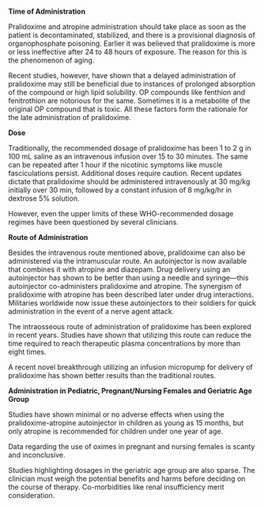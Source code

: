 **Time of Administration**

Pralidoxime and atropine administration should take place as soon as the patient is decontaminated, stabilized, and there is a provisional diagnosis of organophosphate poisoning. Earlier it was believed that pralidoxime is more or less ineffective after 24 to 48 hours of exposure. The reason for this is the phenomenon of aging.

Recent studies, however, have shown that a delayed administration of pralidoxime may still be beneficial due to instances of prolonged absorption of the compound or high lipid solubility. OP compounds like fenthion and fenitrothion are notorious for the same. Sometimes it is a metabolite of the original OP compound that is toxic. All these factors form the rationale for the late administration of pralidoxime.

**Dose**

Traditionally, the recommended dosage of pralidoxime has been 1 to 2 g in 100 mL saline as an intravenous infusion over 15 to 30 minutes. The same can be repeated after 1 hour if the nicotinic symptoms like muscle fasciculations persist. Additional doses require caution. Recent updates dictate that pralidoxime should be administered intravenously at 30 mg/kg initially over 30 min, followed by a constant infusion of 8 mg/kg/hr in dextrose 5% solution.

However, even the upper limits of these WHO-recommended dosage regimes have been questioned by several clinicians.

**Route of Administration**

Besides the intravenous route mentioned above, pralidoxime can also be administered via the intramuscular route. An autoinjector is now available that combines it with atropine and diazepam. Drug delivery using an autoinjector has shown to be better than using a needle and syringe—this autoinjector co-administers pralidoxime and atropine. The synergism of pralidoxime with atropine has been described later under drug interactions. Militaries worldwide now issue these autoinjectors to their soldiers for quick administration in the event of a nerve agent attack.

The intraosseous route of administration of pralidoxime has been explored in recent years. Studies have shown that utilizing this route can reduce the time required to reach therapeutic plasma concentrations by more than eight times.

A recent novel breakthrough utilizing an infusion micropump for delivery of pralidoxime has shown better results than the traditional routes.

**Administration in Pediatric, Pregnant/Nursing Females and Geriatric Age Group**

Studies have shown minimal or no adverse effects when using the pralidoxime-atropine autoinjector in children as young as 15 months, but only atropine is recommended for children under one year of age.

Data regarding the use of oximes in pregnant and nursing females is scanty and inconclusive.

Studies highlighting dosages in the geriatric age group are also sparse. The clinician must weigh the potential benefits and harms before deciding on the course of therapy. Co-morbidities like renal insufficiency merit consideration.